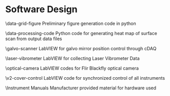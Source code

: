 # Software Design

\data-grid-figure
Preliminary figure generation code in python

\data-processing-code
Python code for generating heat map of surface scan from output data files

\galvo-scanner
LabVIEW for galvo mirror position control through cDAQ

\laser-vibrometer
LabVIEW for collecting Laser Vibrometer Data

\optical-camera
LabVIEW codes for Flir Blackfly optical camera

\v2-cover-control
LabVIEW code for synchronized control of all instruments

\Instrument Manuals
Manufacturer provided material for hardware used